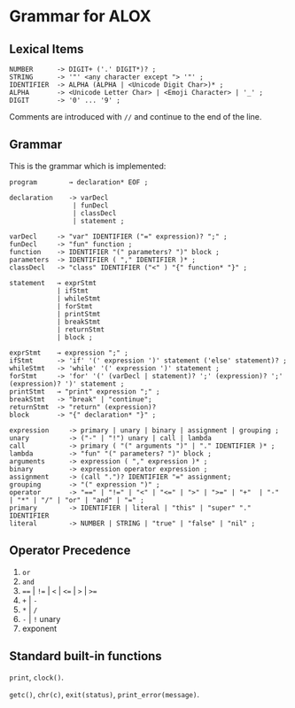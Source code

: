 # Grammar for ALOX

## Lexical Items

```EBNF
NUMBER      -> DIGIT+ ('.' DIGIT*)? ;
STRING      -> '"' <any character except "> '"' ;
IDENTIFIER  -> ALPHA (ALPHA | <Unicode Digit Char>)* ;
ALPHA       -> <Unicode Letter Char> | <Emoji Character> | '_' ;
DIGIT       -> '0' ... '9' ;
```

Comments are introduced with `//` and continue to the end of the line.

## Grammar

This is the grammar which is implemented:

```EBNF
program        → declaration* EOF ;

declaration    -> varDecl
                | funDecl
                | classDecl
                | statement ;

varDecl     -> "var" IDENTIFIER ("=" expression)? ";" ;
funDecl     -> "fun" function ;
function    -> IDENTIFIER "(" parameters? ")" block ;
parameters  -> IDENTIFIER ( "," IDENTIFIER )* ;
classDecl   -> "class" IDENTIFIER ("<" ) "{" function* "}" ; 

statement   → exprStmt
            | ifStmt 
            | whileStmt
            | forStmt
            | printStmt 
            | breakStmt
            | returnStmt
            | block ;

exprStmt    → expression ";" ;
ifStmt      -> 'if' '(' expression ')' statement ('else' statement)? ;
whileStmt   -> 'while' '(' expression ')' statement ;
forStmt     -> 'for' '(' (varDecl | statement)? ';' (expression)? ';' (expression)? ')' statement ;
printStmt   → "print" expression ";" ;
breakStmt   -> "break" | "continue";
returnStmt  -> "return" (expression)?
block       -> "{" declaration* "}" ;

expression     -> primary | unary | binary | assignment | grouping ;
unary          -> ("-" | "!") unary | call | lambda
call           -> primary ( "(" arguments ")" | "." IDENTIFIER )* ;
lambda         -> "fun" "(" parameters? ")" block ;
arguments      -> expression ( "," expression )* ;
binary         -> expression operator expression ;
assignment     -> (call ".")? IDENTIFIER "=" assignment;
grouping       -> "(" expression ")" ;
operator       -> "==" | "!=" | "<" | "<=" | ">" | ">=" | "+"  | "-"  | "*" | "/" | "or" | "and" | "=" ;
primary        -> IDENTIFIER | literal | "this" | "super" "." IDENTIFIER
literal        -> NUMBER | STRING | "true" | "false" | "nil" ;
```

## Operator Precedence

1. `or`
2. `and`
3. `==` | `!=` | `<` | `<=` | `>` | `>=`
4. `+` | `-`
5. `*` | `/`
6. `-` | `!` unary
7. exponent

## Standard built-in functions

`print`, `clock()`.

`getc()`, `chr(c)`, `exit(status)`, `print_error(message)`.
